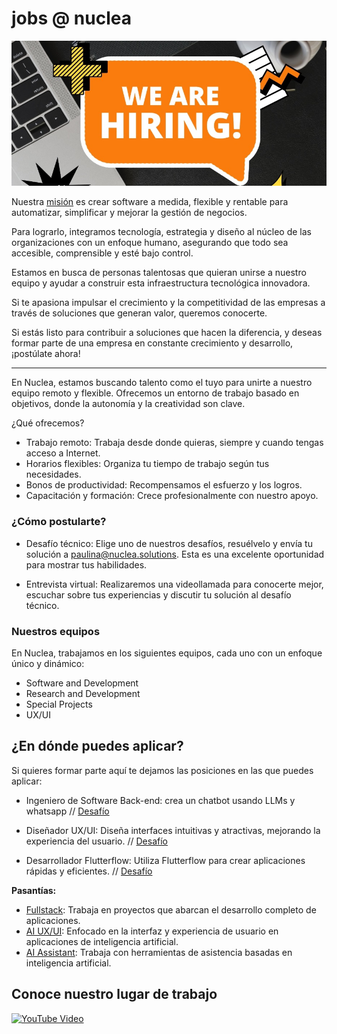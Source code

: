 # jobs @ nuclea

![wearehiring](https://raw.githubusercontent.com/Nuclea-Solutions/jobs/main/assets/wearehiring.jpeg)

Nuestra [misión](https://www.youtube.com/watch?v=laxKAZNPXiE&list=PL045EwNexrc3CEQi9ePMHYfxtwfI3-R35) es crear software a medida, flexible y rentable para automatizar, simplificar y mejorar la gestión de negocios.

Para lograrlo, integramos tecnología, estrategia y diseño al núcleo de las organizaciones con un enfoque humano, asegurando que todo sea accesible, comprensible y esté bajo control.

Estamos en busca de personas talentosas que quieran unirse a nuestro equipo y ayudar a construir esta infraestructura tecnológica innovadora. 

Si te apasiona impulsar el crecimiento y la competitividad de las empresas a través de soluciones que generan valor, queremos conocerte. 

Si estás listo para contribuir a soluciones que hacen la diferencia, y deseas formar parte de una empresa en constante crecimiento y desarrollo, ¡postúlate ahora!


---

En Nuclea, estamos buscando talento como el tuyo para unirte a nuestro equipo remoto y flexible. Ofrecemos un entorno de trabajo basado en objetivos, donde la autonomía y la creatividad son clave.

¿Qué ofrecemos?

* Trabajo remoto: Trabaja desde donde quieras, siempre y cuando tengas acceso a Internet.
* Horarios flexibles: Organiza tu tiempo de trabajo según tus necesidades.
* Bonos de productividad: Recompensamos el esfuerzo y los logros.
* Capacitación y formación: Crece profesionalmente con nuestro apoyo.

### ¿Cómo postularte?

* Desafío técnico: Elige uno de nuestros desafíos, resuélvelo y envía tu solución a paulina@nuclea.solutions. Esta es una excelente oportunidad para mostrar tus habilidades.

* Entrevista virtual: Realizaremos una videollamada para conocerte mejor, escuchar sobre tus experiencias y discutir tu solución al desafío técnico.

### Nuestros equipos

En Nuclea, trabajamos en los siguientes equipos, cada uno con un enfoque único y dinámico:

* Software and Development
* Research and Development
* Special Projects
* UX/UI



## ¿En dónde puedes aplicar?

Si quieres formar parte aquí te dejamos las posiciones en las que puedes aplicar:

* Ingeniero de Software Back-end: crea un chatbot usando LLMs y whatsapp  // [Desafío](llms.md)

* Diseñador UX/UI: Diseña interfaces intuitivas y atractivas, mejorando la experiencia del usuario. // [Desafío](https://www.figma.com/slides/ZS6A2t23DE7J1TmVJuqF7R/Reto-t%C3%A9cnico-Product-Design---UX%2FUI-Design?node-id=1-23&t=DYaDYTA2d5KvNnWD-1)

* Desarrollador Flutterflow: Utiliza Flutterflow para crear aplicaciones rápidas y eficientes. // [Desafío](https://docs.google.com/document/d/1TT5DJ7Fpa-QJ4I8tnxxtFcjYmRdvOqttpI9h9uVVFfk/edit?usp=sharing)

**Pasantías:**

* [Fullstack](https://www.nuclea.solutions/mx/full-stack): Trabaja en proyectos que abarcan el desarrollo completo de aplicaciones. 
* [AI UX/UI](https://www.nuclea.solutions/mx/ai-powered-user-experience): Enfocado en la interfaz y experiencia de usuario en aplicaciones de inteligencia artificial. 
* [AI Assistant](https://www.nuclea.solutions/mx/ai-assistant): Trabaja con herramientas de asistencia basadas en inteligencia artificial. 

## Conoce nuestro lugar de trabajo

[![YouTube Video](https://img.youtube.com/vi/0Ha9BlWlpLs/maxresdefault.jpg)](https://www.youtube.com/watch?v=0Ha9BlWlpLs)
